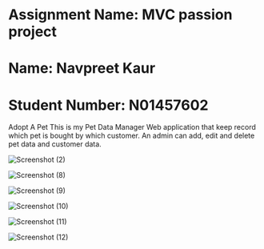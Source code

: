 # Assignment Name: MVC passion project
# Name: Navpreet Kaur
# Student Number: N01457602

Adopt A Pet
This is my Pet Data Manager Web application that keep record which pet is bought by which customer.
An admin can add, edit and delete pet data and customer data.

![Screenshot (2)](https://user-images.githubusercontent.com/71792075/110225719-23850580-7eb6-11eb-9db8-d6bc87fd2ceb.png)

![Screenshot (8)](https://user-images.githubusercontent.com/71792075/110225731-3e577a00-7eb6-11eb-9c1e-02cb1ea6e424.png)

![Screenshot (9)](https://user-images.githubusercontent.com/71792075/110225737-47e0e200-7eb6-11eb-8989-532e1a915709.png)

![Screenshot (10)](https://user-images.githubusercontent.com/71792075/110225743-4dd6c300-7eb6-11eb-90b1-a59ff78b13c9.png)

![Screenshot (11)](https://user-images.githubusercontent.com/71792075/110225747-5af3b200-7eb6-11eb-8290-f7983ebc2373.png)

![Screenshot (12)](https://user-images.githubusercontent.com/71792075/110225749-5deea280-7eb6-11eb-91d5-e5b4c91b9c5c.png)

